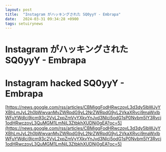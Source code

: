 ```yaml
---
layout: post
title:  "Instagram がハッキングされた SQ0yyY - Embrapa"
date:   2024-03-31 09:34:28 +0900
tags: setuirynews 
---
```


# Instagram がハッキングされた SQ0yyY - Embrapa



# Instagram hacked SQ0yyY - Embrapa

[https://news.google.com/rss/articles/CBMiggFodHRwczovL3d3dy5lbWJyYXBhLmJyL2h0bWwvanMvZWRpdG9yL2NrZWRpdG9yL2VkaXRvci9maWxlbWFuYWdlci9icm93c2VyL2xpZmVyYXkvYnJvd3Nlci5odG1sP0Nvbm5lY3Rvcj1odHRwczovL3QuMGM1LmNjL3ZtbkhXUDNj0gEA?oc=5](https://news.google.com/rss/articles/CBMiggFodHRwczovL3d3dy5lbWJyYXBhLmJyL2h0bWwvanMvZWRpdG9yL2NrZWRpdG9yL2VkaXRvci9maWxlbWFuYWdlci9icm93c2VyL2xpZmVyYXkvYnJvd3Nlci5odG1sP0Nvbm5lY3Rvcj1odHRwczovL3QuMGM1LmNjL3ZtbkhXUDNj0gEA?oc=5)

